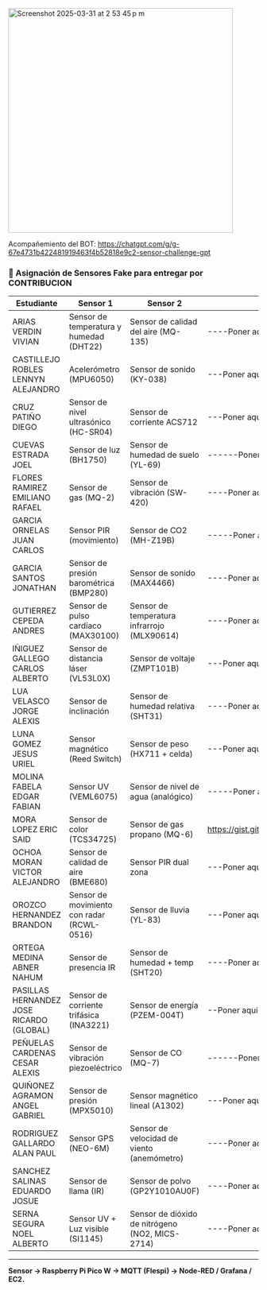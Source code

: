 
<img width="452" alt="Screenshot 2025-03-31 at 2 53 45 p m" src="https://github.com/user-attachments/assets/e818e879-8723-4618-bafe-1e3d764ac43c" />


Acompañemiento del BOT: https://chatgpt.com/g/g-67e4731b422481919463f4b52818e9c2-sensor-challenge-gpt

### 🧪 Asignación de Sensores Fake para entregar por CONTRIBUCION

| Estudiante | Sensor 1 | Sensor 2 | Link 
|------------|----------|----------|----------|
| ARIAS VERDIN VIVIAN | Sensor de temperatura y humedad (DHT22) | Sensor de calidad del aire (MQ-135) |----Poner aqui------|
| CASTILLEJO ROBLES LENNYN ALEJANDRO | Acelerómetro (MPU6050) | Sensor de sonido (KY-038) |---Poner aqui-----|
| CRUZ PATIÑO DIEGO | Sensor de nivel ultrasónico (HC-SR04) | Sensor de corriente ACS712 |---Poner aqui---|
| CUEVAS ESTRADA JOEL | Sensor de luz (BH1750) | Sensor de humedad de suelo (YL-69) |------Poner aqui---|
| FLORES RAMIREZ EMILIANO RAFAEL | Sensor de gas (MQ-2) | Sensor de vibración (SW-420) |----Poner aqui---|
| GARCIA ORNELAS JUAN CARLOS | Sensor PIR (movimiento) | Sensor de CO2 (MH-Z19B) |-----Poner aqui--|
| GARCIA SANTOS JONATHAN | Sensor de presión barométrica (BMP280) | Sensor de sonido (MAX4466) |----Poner aqui----|
| GUTIERREZ CEPEDA ANDRES | Sensor de pulso cardíaco (MAX30100) | Sensor de temperatura infrarrojo (MLX90614) |----Poner aqui--|
| IÑIGUEZ GALLEGO CARLOS ALBERTO | Sensor de distancia láser (VL53L0X) | Sensor de voltaje (ZMPT101B) |---Poner aqui----|
| LUA VELASCO JORGE ALEXIS | Sensor de inclinación | Sensor de humedad relativa (SHT31) |----Poner aqui--|
| LUNA GOMEZ JESUS URIEL | Sensor magnético (Reed Switch) | Sensor de peso (HX711 + celda) |---Poner aqui----|
| MOLINA FABELA EDGAR FABIAN | Sensor UV (VEML6075) | Sensor de nivel de agua (analógico) |-----Poner aqui---|
| MORA LOPEZ ERIC SAID | Sensor de color (TCS34725) | Sensor de gas propano (MQ-6) |https://gist.github.com/SaidM2310/f9e1609f0b8d9ea166fc784da728a6b6|
| OCHOA MORAN VICTOR ALEJANDRO | Sensor de calidad de aire (BME680) | Sensor PIR dual zona |---Poner aqui----|
| OROZCO HERNANDEZ BRANDON | Sensor de movimiento con radar (RCWL-0516) | Sensor de lluvia (YL-83) |---Poner aqui------|
| ORTEGA MEDINA ABNER NAHUM | Sensor de presencia IR | Sensor de humedad + temp (SHT20) |----Poner aqui-----|
| PASILLAS HERNANDEZ JOSE RICARDO (GLOBAL) | Sensor de corriente trifásica (INA3221) | Sensor de energía (PZEM-004T) |--Poner aqui----|
| PEÑUELAS CARDENAS CESAR ALEXIS | Sensor de vibración piezoeléctrico | Sensor de CO (MQ-7) |------Poner aqui-|
| QUIÑONEZ AGRAMON ANGEL GABRIEL | Sensor de presión (MPX5010) | Sensor magnético lineal (A1302) |---Poner aqui---|
| RODRIGUEZ GALLARDO ALAN PAUL | Sensor GPS (NEO-6M) | Sensor de velocidad de viento (anemómetro) |----Poner aqui----|
| SANCHEZ SALINAS EDUARDO JOSUE | Sensor de llama (IR) | Sensor de polvo (GP2Y1010AU0F) |----Poner aqui---|
| SERNA SEGURA NOEL ALBERTO | Sensor UV + Luz visible (SI1145) | Sensor de dióxido de nitrógeno (NO2, MICS-2714) |----Poner aqui-----|

---

**Sensor → Raspberry Pi Pico W → MQTT (Flespi) → Node-RED / Grafana / EC2.**

